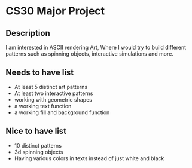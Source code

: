 # CS30 Major Project

## Description
I am interested in ASCII rendering Art, Where I would try to build different patterns such as spinning objects, interactive simulations and more. 
## Needs to have list
  - At least 5 distinct art patterns
  - At least two interactive patterns
  - working with geometric shapes
  - a working text function
  - a working fill and background function





  

## Nice to have list
  - 10 distinct patterns
  - 3d spinning objects
  - Having various colors in texts instead of just white and black

  
